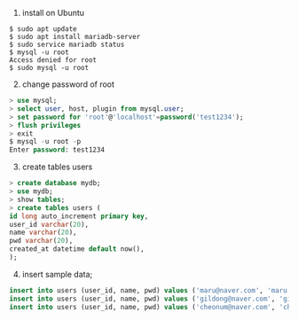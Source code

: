 1. install on Ubuntu
```shell
$ sudo apt update
$ sudo apt install mariadb-server
$ sudo service mariadb status
$ mysql -u root
Access denied for root
$ sudo mysql -u root 
```
2. change password of root
```sql
> use mysql;
> select user, host, plugin from mysql.user;
> set password for 'root'@'localhost'=password('test1234');
> flush privileges
> exit
$ mysql -u root -p
Enter password: test1234
```
3. create tables users
```sql
> create database mydb;
> use mydb;
> show tables;
> create tables users (
id long auto_increment primary key,
user_id varchar(20),
name varchar(20),
pwd varchar(20),
created_at datetime default now(),
);
```
4. insert sample data;
```sql
insert into users (user_id, name, pwd) values ('maru@naver.com', 'maru', 'pwd1');
insert into users (user_id, name, pwd) values ('gildong@naver.com', 'gildong', 'pwd1');
insert into users (user_id, name, pwd) values ('cheonum@naver.com', 'cheonum', 'pwd1');
```

